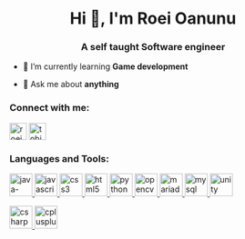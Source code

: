 <h1 align="center">Hi 👋, I'm Roei Oanunu</h1>
<h3 align="center">A self taught Software engineer</h3>

- 🌱 I’m currently learning **Game development**

- 💬 Ask me about **anything**

<h3 align="left">Connect with me:</h3>
<p align="left">
<a href="https://linkedin.com/in/roei oanunu" target="blank"><img align="center" src="https://img.icons8.com/cute-clipart/30/linkedin.png" alt="roei oanunu" height="30" width="30" /></a>
<a href="https://discord.gg/tobiesroei" target="blank"><img align="center" src="https://img.icons8.com/cute-clipart/64/discord-logo.png" alt="tobiesroei" height="30" width="30" /></a>
</p>

<h3 align="left">Languages and Tools:</h3>
<p align="left"> 
    <a href="https://www.java.com" target="_blank" rel="noreferrer"> <img src="https://img.icons8.com/plasticine/40/java-coffee-cup-logo.png" alt="java-coffee-cup-logo" alt="java" width="40" height="40"/> </a> 
    <a href="https://developer.mozilla.org/en-US/docs/Web/JavaScript" target="_blank" rel="noreferrer"> <img src="https://img.icons8.com/dusk/40/javascript.png" alt="javascript" width="40" height="40"/> </a>
    <a href="https://www.w3schools.com/css/" target="_blank" rel="noreferrer"> <img src="https://img.icons8.com/dusk/40/css3.png" alt="css3" width="40" height="40"/> </a>  
    <a href="https://www.w3.org/html/" target="_blank" rel="noreferrer"> <img src="https://img.icons8.com/plasticine/40/html-5.png" alt="html5" width="40" height="40"/> </a> 
    <a href="https://www.python.org" target="_blank" rel="noreferrer"> <img src="https://img.icons8.com/dusk/40/python.png" alt="python" width="40" height="40"/> </a> 
    <a href="https://opencv.org/" target="_blank" rel="noreferrer"> <img src="https://img.icons8.com/color/40/opencv.png" alt="opencv" width="40" height="40"/> </a> 
    <a href="https://mariadb.org/" target="_blank" rel="noreferrer"> <img src="https://img.icons8.com/fluency/40/maria-db.png" alt="mariadb" width="40" height="40"/> </a> 
    <a href="https://www.mysql.com/" target="_blank" rel="noreferrer"> <img src="https://img.icons8.com/color/40/my-sql.png" alt="mysql" width="40" height="40"/> </a> 
    <a href="https://unity.com/" target="_blank" rel="noreferrer"> <img src="https://img.icons8.com/dusk/40/unity.png" alt="unity" width="40" height="40"/> </a> </p>
    <a href="https://www.w3schools.com/cs/" target="_blank" rel="noreferrer"> <img src="https://img.icons8.com/dusk/40/cs.png" alt="csharp" width="40" height="40"/> </a> 
    <a href="https://www.w3schools.com/cpp/" target="_blank" rel="noreferrer"> <img src="https://img.icons8.com/dusk/40/c-plus-plus.png" alt="cplusplus" width="40" height="40"/> </a> 

